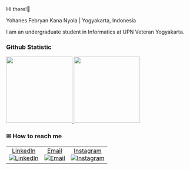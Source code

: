 Hi there!🙌

Yohanes Febryan Kana Nyola | Yogyakarta, Indonesia

I am an undergraduate student in Informatics at UPN Veteran Yogyakarta.

### Github Statistic
<p align="left">
<a href="https://github.com/ryankananyola">
  <img height="180em" src="https://github-readme-stats-eight-theta.vercel.app/api?username=ryankananyola&show_icons=true&theme=algolia&include_all_commits=true&count_private=true"/>
  <img height="180em" src="https://github-readme-stats-eight-theta.vercel.app/api/top-langs/?username=ryankananyola&layout=compact&langs_count=8&theme=algolia"/>
</a>
</p>

### ✉ How to reach me

<table style="border: none; border-collapse: collapse;">
  <tr>
    <td align="center" style="border: none;">
      <a href="https://www.linkedin.com/in/yohanesfebryan/">LinkedIn</a><br>
      <a href="https://www.linkedin.com/in/yohanesfebryan/">
        <img src="https://img.icons8.com/material-outlined/30/689d6a/linkedin.png" alt="LinkedIn"/>
      </a>
    </td>
    <td align="center" style="border: none;">
      <a href="mailto:kananyolaryan@gmail.com">Email</a><br>
      <a href="mailto:kananyolaryan@gmail.com">
        <img src="https://img.icons8.com/material-outlined/30/689d6a/email.png" alt="Email"/>
      </a>
    </td>
    <td align="center" style="border: none;">
      <a href="https://www.instagram.com/ryankananyola">Instagram</a><br>
      <a href="https://www.instagram.com/ryankananyola">
        <img src="https://img.icons8.com/material-outlined/30/689d6a/instagram.png" alt="Instagram"/>
      </a>
    </td>
  </tr>
</table>

<!---
ryankananyola/ryankananyola is a ✨ special ✨ repository because its `README.md` (this file) appears on your GitHub profile.
You can click the Preview link to take a look at your changes.
--->
